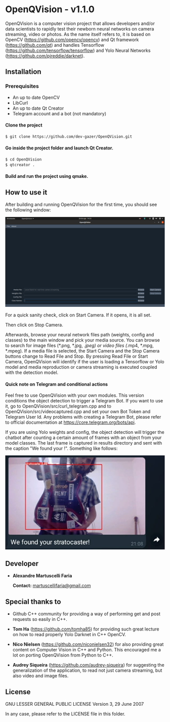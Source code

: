 # OpenQVision - v1.1.0

OpenQVision is a computer vision project that allows developers and/or data scientists to rapidly test their newborn neural networks on camera streaming, video or photos. As the name itself refers to, it is based on OpenCV (https://github.com/opencv/opencv) and Qt framework (https://github.com/qt) and handles Tensorflow (https://github.com/tensorflow/tensorflow) and Yolo Neural Networks (https://github.com/pjreddie/darknet).

## Installation

### Prerequisites
- An up to date OpenCV
- LibCurl
- An up to date Qt Creator
- Telegram account and a bot (not mandatory)

#### Clone the project

```sh
$ git clone https://github.com/dev-gazer/OpenQVision.git
```

#### Go inside the project folder and launch Qt Creator.
```sh
$ cd OpenQVision
$ qtcreator .
```

#### Build and run the project using qmake.

## How to use it

After building and running OpenQVision for the first time, you should see the following window:

![alt text](https://github.com/dev-gazer/OpenQVision/blob/main/OpenQVision-MainWindow.png)

For a quick sanity check, click on Start Camera. If it opens, it is all set.

Then click on Stop Camera.

Afterwards, browse your neural network files path (weights, config and classes) to the main window and pick your media source. You can browse to search for image files (*.png, *.jpg, *.jpeg) or video files (*.mp4, *.mpg, *.mpeg). If a media file is selected, the Start Camera and the Stop Camera buttons change to Read File and Stop. By pressing Read File or Start Camera, OpenQVision will identify if the user is loading a Tensorflow or Yolo model and media reproduction or camera streaming is executed coupled with the detection model.

#### Quick note on Telegram and conditional actions

Feel free to use OpenQVision with your own modules. This version conditions the object detection to trigger a Telegram Bot. If you want to use it, go to OpenQVision/src/curl_telegram.cpp and to OpenQVision/src/videocaptured.cpp and set your own Bot Token and Telegram User Id. Any problems with creating a Telegram Bot, please refer to official documentation at https://core.telegram.org/bots/api.

If you are using Yolo weights and config, the object detection will trigger the chatbot after counting a certain amount of frames with an object from your model classes. The last frame is captured in results directory and sent with the caption "We found your <name-of-the-object>!". Something like follows:

![alt text](https://github.com/dev-gazer/OpenQVision/blob/main/telegram-bot-example.png)


## Developer
* **Alexandre Martuscelli Faria**

    **Contact:** martuscellifaria@gmail.com

## Special thanks to
* Github C++ community for providing a way of performing get and post requests so easily in C++.

* **Tom Ha** (https://github.com/tomha85) for providing such great lecture on how to read properly Yolo Darknet in C++ OpenCV.

* **Nico Nielsen** (https://github.com/niconielsen32) for also providing great content on Computer Vision in C++ and Python. This encouraged me a lot on porting OpenQVision from Python to C++.

* **Audrey Siqueira** (https://github.com/audrey-siqueira) for suggesting the generalization of the application, to read not just camera streaming, but also video and image files.

## License

GNU LESSER GENERAL PUBLIC LICENSE
Version 3, 29 June 2007

In any case, please refer to the LICENSE file in this folder.
